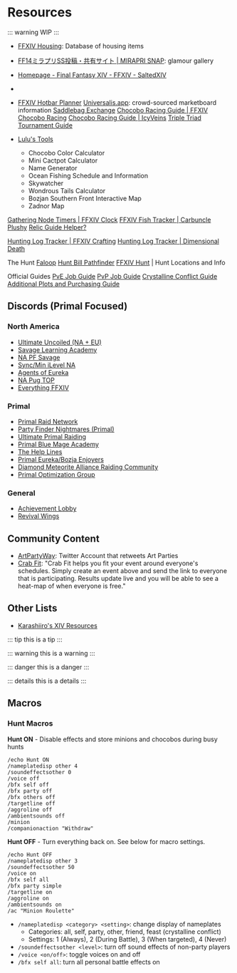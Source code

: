 # Resources

::: warning
WIP
:::

<badge type="tip" text="good resource" vertical="mid"/>

<badge type="warning" text="spoilers" vertical="mid"/>

<badge type="danger" text="outdated?" vertical="mid"/>


- [FFXIV Housing](https://en.ff14housing.com/): Database of housing items
- [FF14ミラプリSS投稿・共有サイト | MIRAPRI SNAP](https://mirapri.com/): glamour gallery
- [Homepage - Final Fantasy XIV - FFXIV - SaltedXIV](https://saltedxiv.com/)
-
- [FFXIV Hotbar Planner](https://xivbars.bejezus.com/)
[Universalis.app](https://universalis.app/): crowd-sourced marketboard information
[Saddlebag Exchange](https://saddlebagexchange.com/)
[Chocobo Racing Guide | FFXIV Chocobo Racing](https://ffxivchocoboracing.wordpress.com/)
[Chocobo Racing Guide | IcyVeins](https://www.icy-veins.com/ffxiv/chocobo-racing-and-breeding-guide)
[Triple Triad Tournament Guide](https://www.reddit.com/r/ffxiv/comments/bn279r/a_triple_triad_tournament_guide/)

- [Lulu's Tools](https://ffxiv.pf-n.co/)
  - Chocobo Color Calculator
  - Mini Cactpot Calculator
  - Name Generator
  - Ocean Fishing Schedule and Information
  - Skywatcher
  - Wondrous Tails Calculator
  - Bozjan Southern Front Interactive Map
  - Zadnor Map

[Gathering Node Timers | FFXIV Clock](https://www.ffxivclock.com/)
[FFXIV Fish Tracker | Carbuncle Plushy](https://ff14fish.carbuncleplushy.com/)
[Relic Guide Helper?](https://docs.google.com/document/d/120q5XVHNeT90oN0BovzOGSp_BtitHstXaOsZnksLU38/edit)

[Hunting Log Tracker | FFXIV Crafting](https://ffxivcrafting.com/hunting)
[Hunting Log Tracker | Dimensional Death](http://dimensionaldeath.com/?page=huntinglogs)

The Hunt
[Faloop](https://faloop.app/)
[Hunt Bill Pathfinder](https://www.xivdaily.com/hunts/)
[FFXIV Hunt](https://ffxivhunt.com/) | Hunt Locations and Info

Official Guides
[PvE Job Guide](https://na.finalfantasyxiv.com/jobguide/battle/)
[PvP Job Guide](https://na.finalfantasyxiv.com/jobguide/pvp/)
[Crystalline Conflict Guide](https://na.finalfantasyxiv.com/lodestone/playguide/contentsguide/crystallineconflict/)
[Additional Plots and Purchasing Guide](https://sqex.to/YPz)

## Discords (Primal Focused)

### North America
- [Ultimate Uncoiled (NA + EU)](https://discord.gg/rcVpJhQ)
- [Savage Learning Academy](https://discord.gg/ffxivsla)
- [NA PF Savage](https://discord.gg/sHUFy2sR97)
- [Sync/Min iLevel NA](https://discord.gg/BmpW6C9)
- [Agents of Eureka](https://discord.gg/agents-of-eureka-aoe-cross-dc-819439550216667156)
- [NA Pug TOP](https://discord.gg/D9EceEbduz)
- [Everything FFXIV](https://discord.com/invite/QtzBf3V)

### Primal
- [Primal Raid Network](https://discord.gg/uzNtAbf)
- [Party Finder Nightmares (Primal)](https://discord.gg/wSY74P3)
- [Ultimate Primal Raiding](https://discord.gg/3R5StBa)
- [Primal Blue Mage Academy](https://discord.gg/blueacademy)
- [The Help Lines](https://discord.gg/Nnkq9UW)
- [Primal Eureka/Bozja Enjoyers](https://discord.gg/PEBE)
- [Diamond Meteorite Alliance Raiding Community](https://discord.gg/diamondmeteor)
- [Primal Optimization Group](https://primaloptigroup.carrd.co/)

### General
- [Achievement Lobby](https://discord.com/invite/ffxiv-achievement)
- [Revival Wings](https://discord.gg/WYMpfYp)

## Community Content

- [ArtPartyWay](https://twitter.com/artpartiesffxiv): Twitter Account that retweets Art Parties
- [Crab Fit](https://crab.fit/): "Crab Fit helps you fit your event around everyone's schedules. Simply create an event above and send the link to everyone that is participating. Results update live and you will be able to see a heat-map of when everyone is free."

## Other Lists

- [Karashiiro's XIV Resources](https://karashiiro.github.io/xiv-resources/)

<badge type="tip" text="tip" vertical="mid"/> <badge type="warning" text="warning" vertical="mid"/> <badge type="danger" text="danger" vertical="mid"/>

::: tip
this is a tip
:::

::: warning
this is a warning
:::

::: danger
this is a danger
:::

::: details
this is a details
:::

## Macros

### Hunt Macros

**Hunt ON** - Disable effects and store minions and chocobos during busy hunts

```plaintext
/echo Hunt ON
/nameplatedisp other 4
/soundeffectsother 0
/voice off
/bfx self off
/bfx party off
/bfx others off
/targetline off
/aggroline off
/ambientsounds off
/minion
/companionaction "Withdraw"
```

**Hunt OFF** - Turn everything back on. See below for macro settings.
```plaintext
/echo Hunt OFF
/nameplatedisp other 3
/soundeffectsother 50
/voice on
/bfx self all
/bfx party simple
/targetline on
/aggroline on
/ambientsounds on
/ac "Minion Roulette"
```

- `/nameplatedisp <category> <setting>`: change display of nameplates
  - Categories: all, self, party, other, friend, feast (crystalline conflict)
  - Settings: 1 (Always), 2 (During Battle), 3 (When targeted), 4 (Never)
- `/soundeffectsother <level>`: turn off sound effects of non-party players
- `/voice <on/off>`: toggle voices on and off
- `/bfx self all`: turn all personal battle effects on
